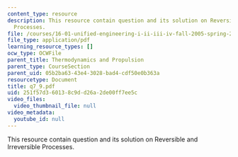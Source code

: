 ```yaml
---
content_type: resource
description: This resource contain question and its solution on Reversible and Irreversible
  Processes.
file: /courses/16-01-unified-engineering-i-ii-iii-iv-fall-2005-spring-2006/251f57d360138c9dd26a2de00ff7ee5c_q7_9.pdf
file_type: application/pdf
learning_resource_types: []
ocw_type: OCWFile
parent_title: Thermodynamics and Propulsion
parent_type: CourseSection
parent_uid: 05b2ba63-43e4-3028-bad4-cdf50e0b363a
resourcetype: Document
title: q7_9.pdf
uid: 251f57d3-6013-8c9d-d26a-2de00ff7ee5c
video_files:
  video_thumbnail_file: null
video_metadata:
  youtube_id: null
---
```

This resource contain question and its solution on Reversible and Irreversible Processes.

